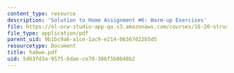 ```yaml
---
content_type: resource
description: 'Solution to Home Assignment #6: Warm-up Exercises'
file: https://ol-ocw-studio-app-qa.s3.amazonaws.com/courses/16-20-structural-mechanics-fall-2002/5d63fd3a95756daece79386f5b0048b2_ha6we.pdf
file_type: application/pdf
parent_uid: 9b1bc9a6-a1ce-1ac9-e214-06367022b5d5
resourcetype: Document
title: ha6we.pdf
uid: 5d63fd3a-9575-6dae-ce79-386f5b0048b2
---
```

